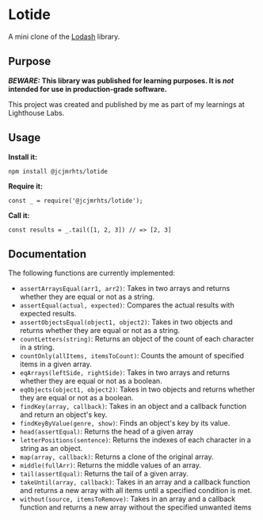 # Lotide

A mini clone of the [Lodash](https://lodash.com) library.

## Purpose

**_BEWARE:_ This library was published for learning purposes. It is _not_ intended for use in production-grade software.**

This project was created and published by me as part of my learnings at Lighthouse Labs. 

## Usage

**Install it:**

`npm install @jcjmrhts/lotide`

**Require it:**

`const _ = require('@jcjmrhts/lotide');`

**Call it:**

`const results = _.tail([1, 2, 3]) // => [2, 3]`

## Documentation

The following functions are currently implemented:

* `assertArraysEqual(arr1, arr2)`: Takes in two arrays and returns whether they are equal or not as a string.
* `assertEqual(actual, expected)`: Compares the actual results with expected results.
* `assertObjectsEqual(object1, object2)`: Takes in two objects and returns whether they are equal or not as a string.
* `countLetters(string)`: Returns an object of the count of each character in a string.
* `countOnly(allItems, itemsToCount)`: Counts the amount of specified items in a given array. 
* `eqArrays(leftSide, rightSide)`: Takes in two arrays and returns whether they are equal or not as a boolean.
* `eqObjects(object1, object2)`: Takes in two objects and returns whether they are equal or not as a boolean.
* `findKey(array, callback)`: Takes in an object and a callback function and return an object's key.
* `findKeyByValue(genre, show)`: Finds an object's key by its value.
* `head(assertEqual)`: Returns the head of a given array
* `letterPositions(sentence)`: Returns the indexes of each character in a string as an object.
* `map(array, callback)`: Returns a clone of the original array.
* `middle(fullArr)`: Returns the middle values of an array.
* `tail(assertEqual)`: Returns the tail of a given array.
* `takeUntil(array, callback)`: Takes in an array and a callback function and returns a new array with all items until a specified condition is met.
* `without(source, itemsToRemove)`: Takes in an array and a callback function and returns a new array without the specified unwanted items
